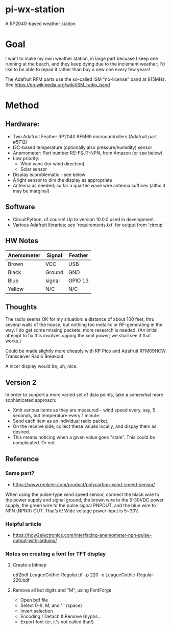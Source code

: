 # pi-wx-station
A RP2040-based weather station

# Goal
I want to make my own weather station, in large part becuase
I keep one running at the beach, and they keep dying due to 
the inclement weather; I'd like to be able to repair it rather
than buy a new one every few years!

The Adafruit RFM parts use the so-called ISM "no-license" band at 915MHz. See https://en.wikipedia.org/wiki/ISM_radio_band


# Method
## Hardware:
  * Two Adafruit Feather RP2040 RFM69 microcontrollers (Adafruit part #5712)
  * I2C-based temperature (optionally also pressure/humidity) sensor
  * Anemometer: Part number RS-FSJT-NPN, from Amazon (or see below)
  * Low priority:
    * Wind vane (for wind direction)
    * Solar sensor
  * Display is problematic - see below
  * A light sensor to dim the display as appropriate
  * Antenna as needed; so far a quarter-wave wire antenna suffices (altho it may be marginal)

## Software
  * CircuitPython, of course! Up to version 10.0.0 used in development.
  * Various Adafruit libraries; see 'requirements.txt' for output from 'circup'

## HW Notes
| Anemometer | Signal | Feather |
| ------ | ------ | ------ |
| Brown  | VCC    | USB
| Black  | Ground | GND
| Blue   | signal | GPIO 13
| Yellow | N/C    | N/C


## Thoughts

The radio seems OK for my situation: a distance of about 100 feet, thru several walls of the house,
but nothing too metallic or RF-generating in the way. I do get some missing packets; more research
is needed. (An initial attempt to fix this involves upping the xmit power; we shall see if that works.)

Could be made slightly more cheaply with RP Pico and Adafruit RFM69HCW Transceiver Radio Breakout.

A nicer display would be, uh, nice.

## Version 2
In order to support a more varied set of data points, take a somewhat more sophisticated approach:
 - Xmit various items as they are measured - wind speed every, say, 5 seconds, but temperature every 1 minute.
 - Send each item as an individual radio packet.
 - On the receive side, collect these values locally, and dispay them as desired.
 - This means noticing when a given value goes "stale". This could be complicated. Or not.



## Reference

### Same part?
* https://www.renkeer.com/product/polycarbon-wind-speed-sensor/

When using the pulse-type wind speed sensor, connect the black wire to the power supply and signal ground, the brown wire to the 5-30VDC power supply, the green wire to the pulse signal PNPOUT, and the blue wire to NPN (NPNR) OUT. That’s it! Wide voltage power input is 5~30V.

### Helpful article
 * https://how2electronics.com/interfacing-anemometer-npn-pulse-output-with-arduino/


### Notes on creating a font for TFT display

1) Create a bitmap
	
	otf2bdf LeagueGothic-Regular.ttf -p 220 -o LeagueGothic-Regular-220.bdf

2) Remove all but digits and "M", using FontForge
 
	- Open bdf file
	- Select 0-9, M, and ' ' (space)
	- Invert selection
	- Encoding / Detach & Remove Glyphs... 
	- Export font (er, it's not called that!)


